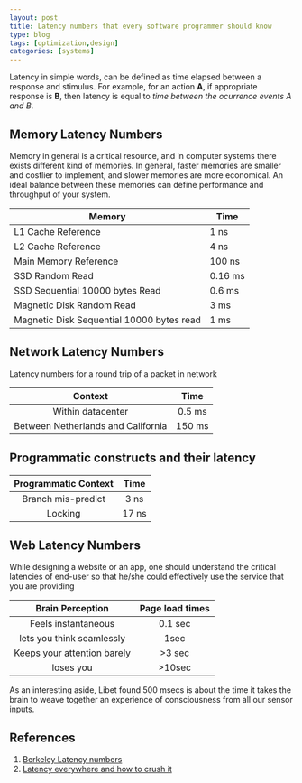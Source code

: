 ```yaml
---
layout: post
title: Latency numbers that every software programmer should know
type: blog
tags: [optimization,design]
categories: [systems]
---
```

Latency in simple words, can be defined as time elapsed between a response and stimulus. For example, for an action **A**, if appropriate response is **B**, then latency is equal to *time between the ocurrence events A and B*. 



## Memory Latency Numbers
Memory in general is a critical resource, and in computer systems there exists different kind of memories. In general, faster memories are smaller and costlier to implement, and slower memories are more economical. An ideal balance between these memories can define performance and throughput of your system.   

| Memory | Time | 
---|---
|L1 Cache Reference|1 ns|
|L2 Cache Reference|4 ns|
|Main Memory Reference| 100 ns|
|SSD Random Read|0.16 ms|
|SSD Sequential 10000 bytes Read|0.6 ms|
|Magnetic Disk Random Read | 3 ms | 
|Magnetic Disk Sequential 10000 bytes read | 1 ms|

## Network Latency Numbers
Latency numbers for a round trip of a packet in network 

|Context|Time|
|:---:|:---:|
|Within datacenter| 0.5 ms|
|Between Netherlands and California| 150 ms |

## Programmatic constructs and their latency 

|Programmatic Context|Time|
|:---:|:---:|
|Branch mis-predict| 3 ns|
|Locking | 17 ns |

## Web Latency Numbers

While designing a website or an app, one should understand the critical latencies of end-user so that he/she could effectively use the service that you are providing

|Brain Perception| Page load times|
|:---:|:---:|
|Feels instantaneous|0.1 sec|
|lets you think seamlessly|1sec|
|Keeps your attention barely| >3 sec |
|loses you|>10sec|

As an interesting aside, Libet found 500 msecs is about the time it takes the brain to weave together an experience of consciousness from all our sensor inputs.


## References 
1. [Berkeley Latency numbers](https://people.eecs.berkeley.edu/~rcs/research/interactive_latency.html)
2. [Latency everywhere and how to crush it](http://highscalability.com/latency-everywhere-and-it-costs-you-sales-how-crush-it)